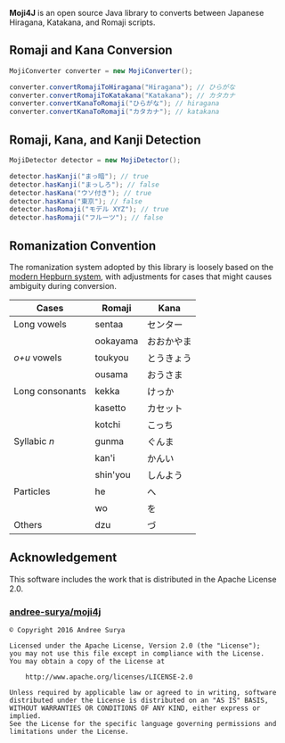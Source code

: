 
**Moji4J** is an open source Java library to converts between Japanese Hiragana, Katakana, and Romaji scripts.

## Romaji and Kana Conversion

```java
MojiConverter converter = new MojiConverter();

converter.convertRomajiToHiragana("Hiragana"); // ひらがな
converter.convertRomajiToKatakana("Katakana"); // カタカナ
converter.convertKanaToRomaji("ひらがな"); // hiragana
converter.convertKanaToRomaji("カタカナ"); // katakana
```

## Romaji, Kana, and Kanji Detection

```java
MojiDetector detector = new MojiDetector();

detector.hasKanji("まっ暗"); // true
detector.hasKanji("まっしろ"); // false
detector.hasKana("ウソ付き"); // true
detector.hasKana("東京"); // false
detector.hasRomaji("モデル XYZ"); // true
detector.hasRomaji("フルーツ"); // false
```

## Romanization Convention

The romanization system adopted by this library is loosely based on the [modern Hepburn system][1], with adjustments for cases that might causes ambiguity during conversion.

| Cases           | Romaji    | Kana      
|-----------------|-----------|-----------
| Long vowels     | sentaa    | センター
|                 | ookayama  | おおかやま
| *o+u* vowels    | toukyou   | とうきょう
|                 | ousama    | おうさま
| Long consonants | kekka     | けっか
|                 | kasetto   | カセット
|                 | kotchi    | こっち
| Syllabic *n*    | gunma     | ぐんま
|                 | kan'i     | かんい
|                 | shin'you  | しんよう
| Particles       | he        | へ
|                 | wo        | を
| Others          | dzu       | づ

## Acknowledgement

This software includes the work that is distributed in the Apache License 2.0.

### [andree-surya/moji4j][2]

    © Copyright 2016 Andree Surya

    Licensed under the Apache License, Version 2.0 (the "License");
    you may not use this file except in compliance with the License.
    You may obtain a copy of the License at

        http://www.apache.org/licenses/LICENSE-2.0

    Unless required by applicable law or agreed to in writing, software
    distributed under the License is distributed on an "AS IS" BASIS,
    WITHOUT WARRANTIES OR CONDITIONS OF ANY KIND, either express or implied.
    See the License for the specific language governing permissions and
    limitations under the License.

[1]: https://en.wikipedia.org/wiki/Hepburn_romanization
[2]: https://github.com/andree-surya/moji4j
